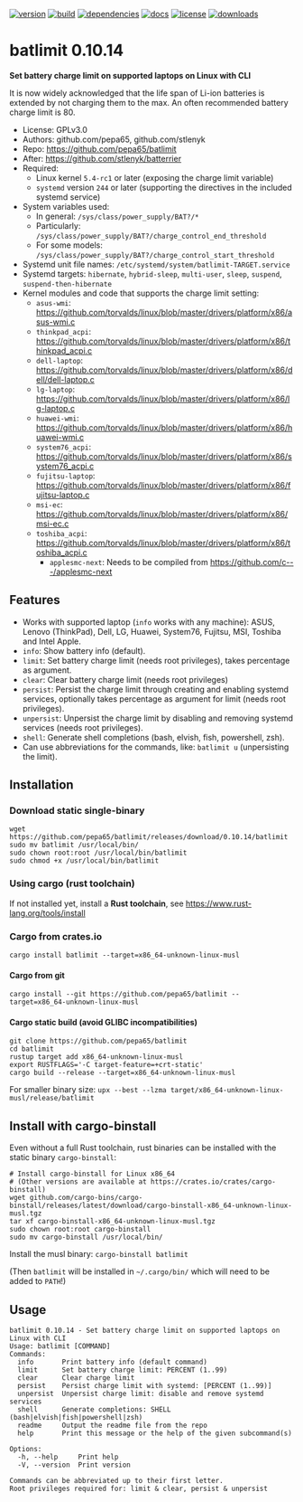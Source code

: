 [![version](https://img.shields.io/crates/v/batlimit.svg)](https://crates.io/crates/batlimit)
[![build](https://github.com/pepa65/batlimit/actions/workflows/ci.yml/badge.svg)](https://github.com/pepa65/batlimit/actions/workflows/ci.yml)
[![dependencies](https://deps.rs/repo/github/pepa65/batlimit/status.svg)](https://deps.rs/repo/github/pepa65/batlimit)
[![docs](https://img.shields.io/badge/docs-batlimit-blue.svg)](https://docs.rs/crate/batlimit/latest)
[![license](https://img.shields.io/badge/License-GPLv3-blue.svg)](https://github.com/pepa65/batlimit/blob/main/LICENSE)
[![downloads](https://img.shields.io/crates/d/batlimit.svg)](https://crates.io/crates/batlimit)

# batlimit 0.10.14
**Set battery charge limit on supported laptops on Linux with CLI**

It is now widely acknowledged that the life span of Li-ion batteries is extended by not charging them to the max.
An often recommended battery charge limit is 80.

* License: GPLv3.0
* Authors: github.com/pepa65, github.com/stlenyk
* Repo: https://github.com/pepa65/batlimit
* After: https://github.com/stlenyk/batterrier
* Required:
  - Linux kernel `5.4-rc1` or later (exposing the charge limit variable)
  - `systemd` version `244` or later (supporting the directives in the included systemd service)
* System variables used:
  - In general: `/sys/class/power_supply/BAT?/*`
  - Particularly: `/sys/class/power_supply/BAT?/charge_control_end_threshold`
  - For some models: `/sys/class/power_supply/BAT?/charge_control_start_threshold`
* Systemd unit file names: `/etc/systemd/system/batlimit-TARGET.service`
* Systemd targets: `hibernate`, `hybrid-sleep`, `multi-user`, `sleep`, `suspend`, `suspend-then-hibernate`
* Kernel modules and code that supports the charge limit setting:
  - `asus-wmi`: https://github.com/torvalds/linux/blob/master/drivers/platform/x86/asus-wmi.c
  - `thinkpad_acpi`: https://github.com/torvalds/linux/blob/master/drivers/platform/x86/thinkpad_acpi.c
  - `dell-laptop`: https://github.com/torvalds/linux/blob/master/drivers/platform/x86/dell/dell-laptop.c
  - `lg-laptop`: https://github.com/torvalds/linux/blob/master/drivers/platform/x86/lg-laptop.c
  - `huawei-wmi`: https://github.com/torvalds/linux/blob/master/drivers/platform/x86/huawei-wmi.c
  - `system76_acpi`: https://github.com/torvalds/linux/blob/master/drivers/platform/x86/system76_acpi.c
  - `fujitsu-laptop`: https://github.com/torvalds/linux/blob/master/drivers/platform/x86/fujitsu-laptop.c
  - `msi-ec`: https://github.com/torvalds/linux/blob/master/drivers/platform/x86/msi-ec.c
  - `toshiba_acpi`: https://github.com/torvalds/linux/blob/master/drivers/platform/x86/toshiba_acpi.c
	- `applesmc-next`: Needs to be compiled from https://github.com/c---/applesmc-next

## Features
* Works with supported laptop (`info` works with any machine):
  ASUS, Lenovo (ThinkPad), Dell, LG, Huawei, System76, Fujitsu, MSI, Toshiba and Intel Apple.
* `info`: Show battery info (default).
* `limit`: Set battery charge limit (needs root privileges), takes percentage as argument.
* `clear`: Clear battery charge limit (needs root privileges)
* `persist`: Persist the charge limit through creating and enabling systemd services,
  optionally takes percentage as argument for limit (needs root privileges).
* `unpersist`: Unpersist the charge limit by disabling and removing systemd services (needs root privileges).
* `shell`: Generate shell completions (bash, elvish, fish, powershell, zsh).
* Can use abbreviations for the commands, like: `batlimit u` (unpersisting the limit).

## Installation
### Download static single-binary
```
wget https://github.com/pepa65/batlimit/releases/download/0.10.14/batlimit
sudo mv batlimit /usr/local/bin/
sudo chown root:root /usr/local/bin/batlimit
sudo chmod +x /usr/local/bin/batlimit
```

### Using cargo (rust toolchain)
If not installed yet, install a **Rust toolchain**, see https://www.rust-lang.org/tools/install

### Cargo from crates.io
`cargo install batlimit --target=x86_64-unknown-linux-musl`

#### Cargo from git
`cargo install --git https://github.com/pepa65/batlimit --target=x86_64-unknown-linux-musl`

#### Cargo static build (avoid GLIBC incompatibilities)
```
git clone https://github.com/pepa65/batlimit
cd batlimit
rustup target add x86_64-unknown-linux-musl
export RUSTFLAGS='-C target-feature=+crt-static'
cargo build --release --target=x86_64-unknown-linux-musl
```

For smaller binary size: `upx --best --lzma target/x86_64-unknown-linux-musl/release/batlimit`

## Install with cargo-binstall
Even without a full Rust toolchain, rust binaries can be installed with the static binary `cargo-binstall`:

```
# Install cargo-binstall for Linux x86_64
# (Other versions are available at https://crates.io/crates/cargo-binstall)
wget github.com/cargo-bins/cargo-binstall/releases/latest/download/cargo-binstall-x86_64-unknown-linux-musl.tgz
tar xf cargo-binstall-x86_64-unknown-linux-musl.tgz
sudo chown root:root cargo-binstall
sudo mv cargo-binstall /usr/local/bin/
```

Install the musl binary: `cargo-binstall batlimit`

(Then `batlimit` will be installed in `~/.cargo/bin/` which will need to be added to `PATH`!)

## Usage
```
batlimit 0.10.14 - Set battery charge limit on supported laptops on Linux with CLI
Usage: batlimit [COMMAND]
Commands:
  info       Print battery info (default command)
  limit      Set battery charge limit: PERCENT (1..99)
  clear      Clear charge limit
  persist    Persist charge limit with systemd: [PERCENT (1..99)]
  unpersist  Unpersist charge limit: disable and remove systemd services
  shell      Generate completions: SHELL (bash|elvish|fish|powershell|zsh)
  readme     Output the readme file from the repo
  help       Print this message or the help of the given subcommand(s)

Options:
  -h, --help     Print help
  -V, --version  Print version

Commands can be abbreviated up to their first letter.
Root privileges required for: limit & clear, persist & unpersist
```
